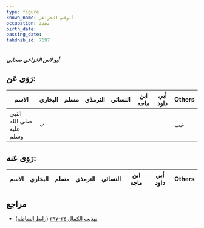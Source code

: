 ```yaml
---
type: figure
known_name: أبولاس الخزاعي
occupation: محدث
birth_date:
passing_date:
tahdhib_id: 7697
---
```

##### أبو لاس الخزاعي صحابي

## رَوَى عَن:
| الاسم                    | البخاري | مسلم | الترمذي | النسائي | ابن ماجه | أبي داود | Others |
| ------------------------ | ------- | ---- | ------- | ------- | -------- | -------- | ------ |
| النبي صلى الله عليه وسلم | ✓       |      |         |         |          |          | خت     |
## رَوَى عَنه:
| الاسم | البخاري | مسلم | الترمذي | النسائي | ابن ماجه | أبي داود | Others |
| ----- | ------- | ---- | ------- | ------- | -------- | -------- | ------ |
## مراجع
- [تهذيب الكمال ٣٤-٣٩٧](obsidian://open?vault=Tahdhib-al-Kamal&file=Figures/٧٦٩٧-أبو%20لاس%20الخزاعي%20صحابي) ([رابط الشاملة](https://shamela.ws/book/3722/18514))